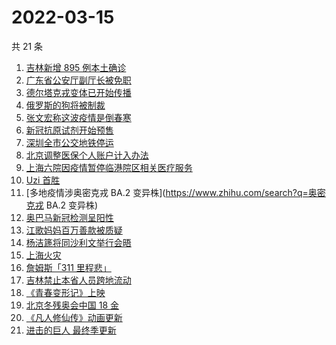 # 2022-03-15

共 21 条

<!-- BEGIN ZHIHUSEARCH -->
<!-- 最后更新时间 Tue Mar 15 2022 11:11:29 GMT+0800 (China Standard Time) -->
1. [吉林新增 895 例本土确诊](https://www.zhihu.com/search?q=吉林疫情)
1. [广东省公安厅副厅长被免职](https://www.zhihu.com/search?q=广东省公安厅副厅长被免职)
1. [德尔塔克戎变体已开始传播](https://www.zhihu.com/search?q=德尔塔克戎)
1. [俄罗斯的狗将被制裁](https://www.zhihu.com/search?q=俄罗斯的狗)
1. [张文宏称这波疫情是倒春寒](https://www.zhihu.com/search?q=张文宏)
1. [新冠抗原试剂开始预售](https://www.zhihu.com/search?q=新冠抗原试剂)
1. [深圳全市公交地铁停运](https://www.zhihu.com/search?q=深圳全市公交地铁停运)
1. [北京调整医保个人账户计入办法](https://www.zhihu.com/search?q=北京医保)
1. [上海六院因疫情暂停临港院区相关医疗服务](https://www.zhihu.com/search?q=上海六院)
1. [Uzi 首胜](https://www.zhihu.com/search?q=uzi)
1. [多地疫情涉奥密克戎 BA.2 变异株](https://www.zhihu.com/search?q=奥密克戎 BA.2 变异株)
1. [奥巴马新冠检测呈阳性](https://www.zhihu.com/search?q=奥巴马)
1. [江歌妈妈百万善款被质疑](https://www.zhihu.com/search?q=江歌妈妈)
1. [杨洁篪将同沙利文举行会晤](https://www.zhihu.com/search?q=杨洁篪)
1. [上海火灾](https://www.zhihu.com/search?q=上海火灾)
1. [詹姆斯「311 里程悲」](https://www.zhihu.com/search?q=詹姆斯)
1. [吉林禁止本省人员跨地流动](https://www.zhihu.com/search?q=吉林全省管控)
1. [《青春变形记》上映](https://www.zhihu.com/search?q=青春变形记)
1. [北京冬残奥会中国 18 金](https://www.zhihu.com/search?q=北京冬残奥会奖牌)
1. [《凡人修仙传》动画更新](https://www.zhihu.com/search?q=凡人修仙传)
1. [进击的巨人 最终季更新](https://www.zhihu.com/search?q=进击的巨人)
<!-- END ZHIHUSEARCH -->
